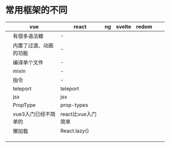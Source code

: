 # 常用框架的不同
||vue|react|ng|svelte|redom|||
|-|-|-|-|-|-|-|-|
||有很多语法糖|-||||||
||内置了过渡、动画的功能|-||||||
||编译单个文件|-||||||
||mixin|-||||||
||指令|-||||||
||teleport|teleport||||||
||jsx|jsx||||||
||PropType|prop-types||||||
||vue3入门已经不简单的|react比vue入门简单||||||
||懒加载|React.lazy()||||||
|||||||||
|||||||||
|||||||||